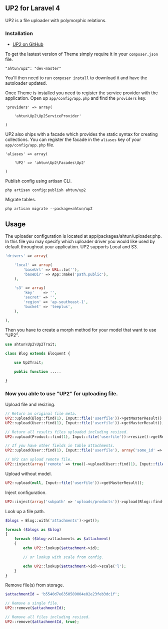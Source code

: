 ## UP2 for Laravel 4

UP2 is a file uploader with polymorphic relations.

### Installation

- [UP2 on GitHub](https://github.com/ahtun/laravel4-up2)

To get the lastest version of Theme simply require it in your `composer.json` file.

~~~
"ahtun/up2": "dev-master"
~~~

You'll then need to run `composer install` to download it and have the autoloader updated.

Once Theme is installed you need to register the service provider with the application. Open up `app/config/app.php` and find the `providers` key.

~~~
'providers' => array(

    'ahtun\Up2\Up2ServiceProvider'

)
~~~

UP2 also ships with a facade which provides the static syntax for creating collections. You can register the facade in the `aliases` key of your `app/config/app.php` file.

~~~
'aliases' => array(

    'UP2' => 'ahtun\Up2\Facades\Up2'

)
~~~

Publish config using artisan CLI.

~~~
php artisan config:publish ahtun/up2
~~~

Migrate tables.

~~~
php artisan migrate --package=ahtun/up2
~~~

## Usage

The uploader configuration is located at app/packages/ahtun/uploader.php.
In this file you may specify which uploader driver you would like used by default throughout your application. UP2 supports Local and S3.

~~~php
'drivers' => array(

    'local' => array(
        'baseUrl' => URL::to(''),
        'baseDir' => App::make('path.public'),
    ),

    's3' => array(
        'key'    => '',
        'secret' => '',
        'region' => 'ap-southeast-1',
        'bucket' => 'teeplus',
    ),

),
~~~

Then you have to create a morph method for your model that want to use "UP2".

~~~php
use ahtun\Up2\Up2Trait;

class Blog extends Eloquent {

    use Up2Trait;

    public function .....

}
~~~

### Now you able to use "UP2" for uploading file.

Upload file and resizing.

~~~php
// Return an original file meta.
UP2::upload(Blog::find(1), Input::file('userfile'))->getMasterResult();
UP2::upload(User::find(1), Input::file('userfile'))->getMasterResult();

// Return all results files uploaded including resized.
UP2::upload(Product::find(1), Input::file('userfile'))->resize()->getResults();

// If you have other fields in table attachments.
UP2::upload(User::find(1), Input::file('userfile'), array('some_id' => 999))->getMasterResult();

// UP2 can upload remote file.
UP2::inject(array('remote' => true))->upload(User::find(1), Input::file('userfile'), array('some_id' => 999))->getResults();
~~~

Upload without model.

~~~php
UP2::upload(null, Input::file('userfile'))->getMasterResult();
~~~

Inject configuration.

~~~php
UP2::inject(array('subpath' => 'uploads/products'))->upload(Blog::find(1), Input::file('userfile'))->getMasterResult();
~~~

Look up a file path.

~~~php
$blogs = Blog::with('attachments')->get();

foreach ($blogs as $blog)
{
    foreach ($blog->attachments as $attachment)
    {
        echo UP2::lookup($attachment->id);

        // or lookup with scale from config.

        echo UP2::lookup($attachment->id)->scale('l');
    }
}
~~~

Remove file(s) from storage.

~~~php
$attachmentId = 'b5540d7e6350589004e02e23feb3dc1f';

// Remove a single file.
UP2::remove($attachmentId);

// Remove all files including resized.
UP2::remove($attachmentId, true);
~~~

